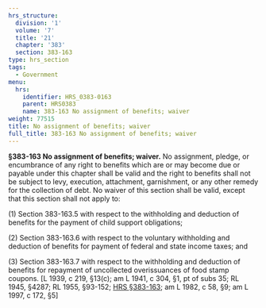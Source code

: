 ```yaml
---
hrs_structure:
  division: '1'
  volume: '7'
  title: '21'
  chapter: '383'
  section: 383-163
type: hrs_section
tags:
  - Government
menu:
  hrs:
    identifier: HRS_0383-0163
    parent: HRS0383
    name: 383-163 No assignment of benefits; waiver
weight: 77515
title: No assignment of benefits; waiver
full_title: 383-163 No assignment of benefits; waiver
---
```

**§383-163 No assignment of benefits; waiver.** No assignment, pledge, or encumbrance of any right to benefits which are or may become due or payable under this chapter shall be valid and the right to benefits shall not be subject to levy, execution, attachment, garnishment, or any other remedy for the collection of debt. No waiver of this section shall be valid, except that this section shall not apply to:

(1) Section 383-163.5 with respect to the withholding and deduction of benefits for the payment of child support obligations;

(2) Section 383-163.6 with respect to the voluntary withholding and deduction of benefits for payment of federal and state income taxes; and

(3) Section 383-163.7 with respect to the withholding and deduction of benefits for repayment of uncollected overissuances of food stamp coupons. [L 1939, c 219, §13(c); am L 1941, c 304, §1, pt of subs 35; RL 1945, §4287; RL 1955, §93-152; [HRS §383-163](/title-21/chapter-383/section-383-163/); am L 1982, c 58, §9; am L 1997, c 172, §5]